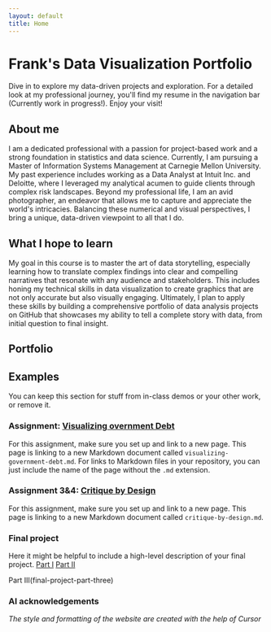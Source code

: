 ```yaml
---
layout: default
title: Home
---
```


# Frank's Data Visualization Portfolio

Dive in to explore my data-driven projects and exploration. For a detailed look at my professional journey, you'll find my resume in the navigation bar (Currently work in progress!). Enjoy your visit!

## About me
I am a dedicated professional with a passion for project-based work and a strong foundation in statistics and data science. Currently, I am pursuing a Master of Information Systems Management at Carnegie Mellon University. My past experience includes working as a Data Analyst at Intuit Inc. and Deloitte, where I leveraged my analytical acumen to guide clients through complex risk landscapes. Beyond my professional life, I am an avid photographer, an endeavor that allows me to capture and appreciate the world's intricacies. Balancing these numerical and visual perspectives, I bring a unique, data-driven viewpoint to all that I do.


## What I hope to learn

My goal in this course is to master the art of data storytelling, especially learning how to translate complex findings into clear and compelling narratives that resonate with any audience and stakeholders. This includes honing my technical skills in data visualization to create graphics that are not only accurate but also visually engaging. Ultimately, I plan to apply these skills by building a comprehensive portfolio of data analysis projects on GitHub that showcases my ability to tell a complete story with data, from initial question to final insight.

## Portfolio

## Examples
You can keep this section for stuff from in-class demos or your other work, or remove it. 

### Assignment: [Visualizing overnment Debt](visualizing-government-debt)
For this assignment, make sure you set up and link to a new page.  This page is linking to a new Markdown document called `visualizing-government-debt.md`.  For links to Markdown files in your repository, you can just include the name of the page without the `.md` extension. 

### Assignment 3&4: [Critique by Design](critique-by-design)
For this assignment, make sure you set up and link to a new page.  This page is linking to a new Markdown document called `critique-by-design.md`.  

### Final project
Here it might be helpful to include a high-level description of your final project. 
[Part I](final-project-part-one)
[Part II](final-project-part-two)

Part III(final-project-part-three)

### AI acknowledgements
_The style and formatting of the website are created with the help of Cursor_

